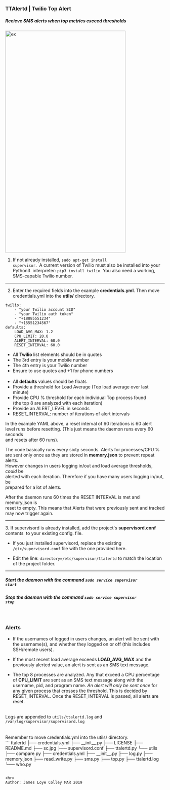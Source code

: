 ### TTAlertd | Twilio Top Alert
##### Recieve SMS alerts when <i>top</i> metrics exceed thresholds 

<img src="https://github.com/rootVIII/ttalertd/blob/master/sc.jpg" alt="ex" height="700" width="380">





1.  If not already installed, <code>sudo apt-get install supervisor</code>.
&nbsp;A current version of Twilio must also be installed into your Python3
&nbsp;interpreter: <code>pip3 install twilio</code>. You also need a working,
SMS-capable Twilio number.
<hr>

2. Enter the required fields into the example <b>credentials.yml</b>. Then move
credentials.yml into the <b>utils/</b> directory.

```
twilio:
    - "your Twilio account SID"
    - "your Twilio auth token"
    - "+18885551234" 
    - "+15551234567"
defaults:
    LOAD_AVG_MAX: 1.2
    CPU_LIMIT: 20.0
    ALERT_INTERVAL: 60.0
    RESET_INTERVAL: 60.0

```
- All <b>Twilio</b> list elements should be in quotes
- The 3rd entry is your mobile number
- The 4th entry is your Twilio number
- Ensure to use quotes and +1 for phone numbers
<br><br>
- All <b>defaults</b> values should be floats
- Provide a threshold for Load Average (Top load average over last minute)
- Provide CPU % threshold for each individual Top process found<br>
(the top 8 are analyzed with each iteration)
- Provide an ALERT_LEVEL in seconds
- RESET_INTERVAL: number of iterations of alert intervals


In the example YAML above, a reset interval of 60 iterations is 60 alert<br>
level runs before resetting. (This just means the daemon runs every 60 seconds<br>
and resets after 60 runs).<br>

The code basically runs every sixty seconds. Alerts for processes/CPU % <br>
are sent only once as they are stored in <b>memory.json</b> to prevent repeat alerts.<br>
However changes in users logging in/out and load average thresholds, <i>could</i> be<br>
alerted with each iteration. Therefore if you have many users logging in/out, be<br>
prepared for a lot of alerts.<br>

After the daemon runs 60 times the RESET INTERVAL is met and memory.json is<br>
reset to empty. This means that  Alerts that were previously sent and tracked<br>
may now trigger again.<br>
<hr>
3. If supervisord is already installed, add the project's <b>supervisord.conf</b> contents
&nbsp;to your existing config. file.<br>

- If you just installed supervisord, replace the existing <code>/etc/supervisord.conf</code>
file with the one provided here.

- Edit the line: <code>directory=/etc/supervisor/ttalertd</code> to match the location
  of the project folder.
<hr>

##### Start the daemon with the command <code>sudo service supervisor start</code>
##### Stop the daemon with the command <code>sudo service supervisor stop</code>

<br>

### Alerts
- If the usernames of logged in users changes, an alert will be sent with the username(s), and 
whether they logged on or off (this includes SSH/remote users).

- If the most recent load average exceeds <b>LOAD_AVG_MAX</b> and the previously alerted value,
an alert is sent as an SMS text message.

- The top 8 processes are analyzed. Any that exceed a CPU percentage of <b>CPU_LIMIT</b>
are sent as an SMS text message along with the username, pid, and program name. <i>An alert will
only be sent once</i> for any given process that crosses the threshold. This is decided by
RESET_INTERVAL. Once the RESET_INTERVAL is passed, all alerts are reset.
<br>
Logs are appended to <code>utils/ttalertd.log</code> and <code>/var/log/supervisor/supervisord.log</code>
<br><br
Intended for Linux distros, however only tested/developed only on Ubuntu 18.04
<br><br>
Remember to move credentials.yml into the utils/ directory.
<br>
```
ttalertd
├── credentials.yml
├── __init__.py
├── LICENSE
├── README.md
├── sc.jpg
├── supervisord.conf
├── ttalertd.py
└── utils
    ├── compare.py
    ├── credentials.yml
    ├── __init__.py
    ├── log.py
    ├── memory.json
    ├── read_write.py
    ├── sms.py
    ├── top.py
    ├── ttalertd.log
    └── who.py

```

<hr>
Author: James Loye Colley MAR 2019
